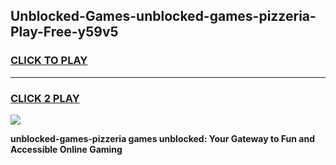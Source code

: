 
## Unblocked-Games-unblocked-games-pizzeria-Play-Free-y59v5
<h3>
<a href="https://premium76.site?title=unblocked-games-pizzeria&ref=09A">CLICK TO PLAY</a></h3>
<hr>

<h3>
<a href="https://premium76.site?title=unblocked-games-pizzeria&ref=09A">CLICK 2 PLAY</a>
  
</h3>

<a href="https://premium76.site?title=unblocked-games-pizzeria&ref=09A"><img src="https://clearcache.store/games.png"></a>


**unblocked-games-pizzeria games unblocked: Your Gateway to Fun and Accessible Online Gaming**
